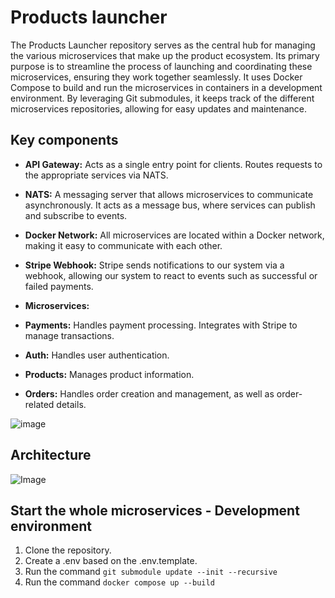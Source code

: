# Products launcher

The Products Launcher repository serves as the central hub for managing the various microservices that make up the product ecosystem. Its primary purpose is to streamline the process of launching and coordinating these microservices, ensuring they work together seamlessly. It uses Docker Compose to build and run the microservices in containers in a development environment. By leveraging Git submodules, it keeps track of the different microservices repositories, allowing for easy updates and maintenance.

## Key components

- **API Gateway:** Acts as a single entry point for clients. Routes requests to the appropriate services via NATS.
- **NATS:** A messaging server that allows microservices to communicate asynchronously. It acts as a message bus, where services can publish and subscribe to events.

- **Docker Network:** All microservices are located within a Docker network, making it easy to communicate with each other.
- **Stripe Webhook:** Stripe sends notifications to our system via a webhook, allowing our system to react to events such as successful or failed payments.

- **Microservices:**
- **Payments:** Handles payment processing. Integrates with Stripe to manage transactions.
- **Auth:** Handles user authentication.
- **Products:** Manages product information.
- **Orders:** Handles order creation and management, as well as order-related details.

![image](https://github.com/user-attachments/assets/4e9f104a-f82c-4844-b7a2-d21c96f97328)

## Architecture

![Image](https://github.com/user-attachments/assets/04a65ee4-d813-4c3c-9136-6914679a1aaf)

## Start the whole microservices - Development environment

1. Clone the repository.
2. Create a .env based on the .env.template.
3. Run the command `git submodule update --init --recursive`
4. Run the command `docker compose up --build`
